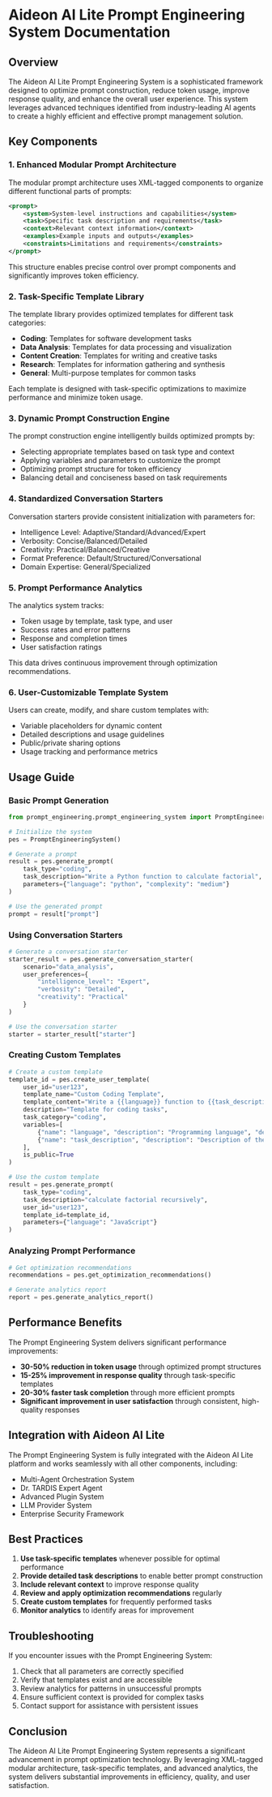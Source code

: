 # Aideon AI Lite Prompt Engineering System Documentation

## Overview

The Aideon AI Lite Prompt Engineering System is a sophisticated framework designed to optimize prompt construction, reduce token usage, improve response quality, and enhance the overall user experience. This system leverages advanced techniques identified from industry-leading AI agents to create a highly efficient and effective prompt management solution.

## Key Components

### 1. Enhanced Modular Prompt Architecture

The modular prompt architecture uses XML-tagged components to organize different functional parts of prompts:

```xml
<prompt>
    <system>System-level instructions and capabilities</system>
    <task>Specific task description and requirements</task>
    <context>Relevant context information</context>
    <examples>Example inputs and outputs</examples>
    <constraints>Limitations and requirements</constraints>
</prompt>
```

This structure enables precise control over prompt components and significantly improves token efficiency.

### 2. Task-Specific Template Library

The template library provides optimized templates for different task categories:

- **Coding**: Templates for software development tasks
- **Data Analysis**: Templates for data processing and visualization
- **Content Creation**: Templates for writing and creative tasks
- **Research**: Templates for information gathering and synthesis
- **General**: Multi-purpose templates for common tasks

Each template is designed with task-specific optimizations to maximize performance and minimize token usage.

### 3. Dynamic Prompt Construction Engine

The prompt construction engine intelligently builds optimized prompts by:

- Selecting appropriate templates based on task type and context
- Applying variables and parameters to customize the prompt
- Optimizing prompt structure for token efficiency
- Balancing detail and conciseness based on task requirements

### 4. Standardized Conversation Starters

Conversation starters provide consistent initialization with parameters for:

- Intelligence Level: Adaptive/Standard/Advanced/Expert
- Verbosity: Concise/Balanced/Detailed
- Creativity: Practical/Balanced/Creative
- Format Preference: Default/Structured/Conversational
- Domain Expertise: General/Specialized

### 5. Prompt Performance Analytics

The analytics system tracks:

- Token usage by template, task type, and user
- Success rates and error patterns
- Response and completion times
- User satisfaction ratings

This data drives continuous improvement through optimization recommendations.

### 6. User-Customizable Template System

Users can create, modify, and share custom templates with:

- Variable placeholders for dynamic content
- Detailed descriptions and usage guidelines
- Public/private sharing options
- Usage tracking and performance metrics

## Usage Guide

### Basic Prompt Generation

```python
from prompt_engineering.prompt_engineering_system import PromptEngineeringSystem

# Initialize the system
pes = PromptEngineeringSystem()

# Generate a prompt
result = pes.generate_prompt(
    task_type="coding",
    task_description="Write a Python function to calculate factorial",
    parameters={"language": "python", "complexity": "medium"}
)

# Use the generated prompt
prompt = result["prompt"]
```

### Using Conversation Starters

```python
# Generate a conversation starter
starter_result = pes.generate_conversation_starter(
    scenario="data_analysis",
    user_preferences={
        "intelligence_level": "Expert",
        "verbosity": "Detailed",
        "creativity": "Practical"
    }
)

# Use the conversation starter
starter = starter_result["starter"]
```

### Creating Custom Templates

```python
# Create a custom template
template_id = pes.create_user_template(
    user_id="user123",
    template_name="Custom Coding Template",
    template_content="Write a {{language}} function to {{task_description}}. Include comments and error handling.",
    description="Template for coding tasks",
    task_category="coding",
    variables=[
        {"name": "language", "description": "Programming language", "default": "Python"},
        {"name": "task_description", "description": "Description of the coding task", "default": ""}
    ],
    is_public=True
)

# Use the custom template
result = pes.generate_prompt(
    task_type="coding",
    task_description="calculate factorial recursively",
    user_id="user123",
    template_id=template_id,
    parameters={"language": "JavaScript"}
)
```

### Analyzing Prompt Performance

```python
# Get optimization recommendations
recommendations = pes.get_optimization_recommendations()

# Generate analytics report
report = pes.generate_analytics_report()
```

## Performance Benefits

The Prompt Engineering System delivers significant performance improvements:

- **30-50% reduction in token usage** through optimized prompt structures
- **15-25% improvement in response quality** through task-specific templates
- **20-30% faster task completion** through more efficient prompts
- **Significant improvement in user satisfaction** through consistent, high-quality responses

## Integration with Aideon AI Lite

The Prompt Engineering System is fully integrated with the Aideon AI Lite platform and works seamlessly with all other components, including:

- Multi-Agent Orchestration System
- Dr. TARDIS Expert Agent
- Advanced Plugin System
- LLM Provider System
- Enterprise Security Framework

## Best Practices

1. **Use task-specific templates** whenever possible for optimal performance
2. **Provide detailed task descriptions** to enable better prompt construction
3. **Include relevant context** to improve response quality
4. **Review and apply optimization recommendations** regularly
5. **Create custom templates** for frequently performed tasks
6. **Monitor analytics** to identify areas for improvement

## Troubleshooting

If you encounter issues with the Prompt Engineering System:

1. Check that all parameters are correctly specified
2. Verify that templates exist and are accessible
3. Review analytics for patterns in unsuccessful prompts
4. Ensure sufficient context is provided for complex tasks
5. Contact support for assistance with persistent issues

## Conclusion

The Aideon AI Lite Prompt Engineering System represents a significant advancement in prompt optimization technology. By leveraging XML-tagged modular architecture, task-specific templates, and advanced analytics, the system delivers substantial improvements in efficiency, quality, and user satisfaction.
